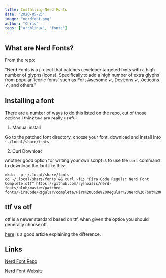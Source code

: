 ```yaml
---
title: Installing Nerd Fonts
date: "2020-05-23"
image: "nerdfont.png"
author: "Chris"
tags: ["archlinux", "fonts"]
---
```


## What are Nerd Fonts?

From the repo:

"Nerd Fonts is a project that patches developer targeted fonts with a high number of glyphs (icons). Specifically to add a high number of extra glyphs from popular 'iconic fonts' such as Font Awesome ➶, Devicons ➶, Octicons ➶, and others."

## Installing a font

There are a number of ways to do this listed on the repo, out of those options I think two are really useful.

1. Manual install

Go to the patched font directory, choose your font, download and install into `~./local/share/fonts`

2. Curl Download

Another good option for writing your own script is to use the `curl` command to download the font like this:

```
mkdir -p ~/.local/share/fonts
cd ~/.local/share/fonts && curl -fLo "Fira Code Regular Nerd Font Complete.otf" https://github.com/ryanoasis/nerd-fonts/blob/master/patched-fonts/FiraCode/Regular/complete/Fira%20Code%20Regular%20Nerd%20Font%20Complete.otf
```

## ttf vs otf

otf is a newer standard based on ttf, when given the option you should generally choose otf.

[here](https://www.makeuseof.com/tag/otf-vs-ttf-fonts-one-better/) is a good article explaining the difference.

## Links

[Nerd Font Repo](https://github.com/ryanoasis/nerd-fonts)

[Nerd Font Website](https://www.nerdfonts.com/)
